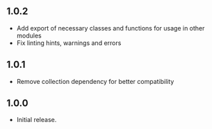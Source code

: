 ## 1.0.2
* Add export of necessary classes and functions for usage in other modules
* Fix linting hints, warnings and errors

## 1.0.1
* Remove collection dependency for better compatibility

## 1.0.0
* Initial release.
